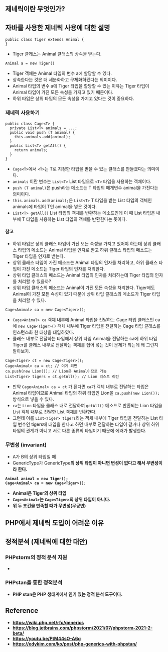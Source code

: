 ## 제네릭이란 무엇인가?

## 자바를 사용한 제네릭 사용에 대한 설명
```
public class Tiger extends Animal {
}
```
- Tiger 클래스는 Animal 클래스의 상속을 받는다.

```
Animal a = new Tiger()
```
- Tiger 객체는 Animal 타입의 변수 a에 할당할 수 있다.
- 상속한다는 것은 더 세분화하고 구체화하겠다는 의미이다.
- Animal 타입의 변수 a에 Tiger 타입을 할당할 수 있는 이유는 Tiger 타입이 Animal 타입이 가진 모든 속성을 가지고 있기 때문이다.
- 하위 타입은 상위 타입의 모든 속성을 가지고 있다는 것이 중요하다.


### 제네릭 사용하기
```
public class Cage<T> {
  private List<T> animals = ...;
  public void push (T animal) {
    this.animals.add(animal);
  }
  public List<T> getAll() {
    return animals;
  }
}
```
- `Cage<T>`에서 `<T>`는 T로 지정한 타입을 받을 수 있는 클래스를 만들겠다는 의미이다. 
- `animals` 이란 변수는 `List<T>` List 타입으로 `<T>` 타입을 사용하는 객체이다.
- `push (T animal)`은 push라는 메소드는 T 타입의 매개변수 animal을 가진다는 의미이다.
- `this.animals.add(animal);`은 `List<T>` T 타입을 받는 List 타입의 객체인 animals에 타입이 T인 animal을 넣은 것이다.
- `List<T> getAll()` List 타입의 객체를 반환하는 메소드인데 이 때 List 타입은 내부에 T 타입을 사용하는 List 타입의 객체를 반환한다는 뜻이다.


#### 참고
- 하위 타입은 상위 클래스 타입이 가진 모든 속성을 가지고 있어야 하는데 상위 클래스 타입의 메소드는 Animal 타입을 인자로 받고 하위 클래스 타입의 메소드는 Tiger 타입을 인자로 받는다.
- 상위 클래스 타입이 가진 메소드는 Animal 타입의 인자를 처리하고, 하위 클래스 타입이 가진 메소드는 Tiger 타입의 인자를 처리한다. 
- 상위 타입 클래스의 메소드는 Animal 타입의 인자를 처리하는데 Tiger 타입의 인자를 처리할 수 있을까? 
- 상위 타입 클래스의 메소드는 Animal이 가진 모든 속성을 처리한다. Tiger에도 Animal이 가진 모든 속성이 있기 때문에 상위 타입 클래스의 메소드가 Tiger 타입을 처리할 수 있다.

```
Cage<Animal> ca = new Cage<Tiger>();
```
- `Cage<Animal> ca` 객체 내부에 Animal 타입을 전달하는 Cage 타입 클래스인 ca에 `new Cage<Tiger>()` 객체 내부에 Tiger 타입을 전달하는 Cage 타입 클래스를 인스턴스화 한 대상을 대입하였다.
- 클래스 내부로 전달하는 타입에서 상위 타입 Animal을 전달하는 ca에 하위 타입 Tiger를 클래스 내부로 전달하는 객체를 집어 넣는 것이 문제가 되는데 왜 그런지 알아보자.
 
```
Cage<Tiger> ct = new Cage<Tiger>();
Cage<Animal> ca = ct; // 이게 되면
ca.push(new Lion()); // Lion은 Animal이므로 가능
List<Tiger> tigers = ct.getAll(); // Lion 리스트 리턴
```
- 만약 `Cage<Animal> ca = ct` 가 된다면 `ca`가 객체 내부로 전달하는 타입은 Animal 타입이므로 Animal 타입의 하위 타입인 Lion을 `ca.push(new Lion());`방식으로 넣을 수 있다.
- `ca`는 `Lion` 타입을 클래스 내로 전달하여 `getAll()` 메소드로 반환되는 Lion 타입을 List 객체 내부로 전달한 List 객체를 반환한다.
- 그런데 이를 `List<Tiger> tigers`라는 객체 내부에 Tiger 타입을 전달하는 List 타입 변수인 tigers에 대입을 한다고 하면 내부로 전달하는 타입이 같거나 상위 하위 타입의 관계가 아니고 서로 다른 종류의 타입이기 때문에 에러가 발생한다.

### 무변성 (invariant)
- A가 B의 상위 타입일 때
- GenericType<A>가 GenericType<B>의 상위 타입이 아니면 변성이 없다고 해서 무변성이라 한다.
```
Animal animal = new Tiger();
Cage<Animal> ca = new Cage<Tiger>();
```
- Animal은 Tiger의 상위 타입 
- `Cage<Animal>`는 `Cage<Tiger>`의 상위 타입이 아니다.
- 위 두 조건을 만족할 때가 무변성(무공변)



## PHP에서 제네릭 도입이 어려운 이유

## 정적분석 (제네릭에 대한 대안)

### PHPstorm의 정적 분석 지원
- 

### PHPstan을 통한 정적분석
- PHP stan은 PHP 생태계에서 인기 있는 정적 분석 도구이다.


## Reference
- https://wiki.php.net/rfc/generics
- https://blog.jetbrains.com/phpstorm/2021/07/phpstorm-2021-2-beta/
- https://youtu.be/PtM44sO-A6g
- https://edykim.com/ko/post/php-generics-with-phpstan/

